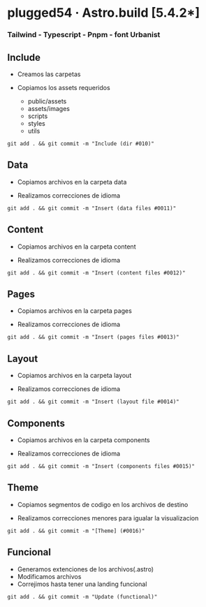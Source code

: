 # plugged54 &middot; Astro.build [5.4.2*]
### **Tailwind - Typescript - Pnpm - font Urbanist**

<!--  // ─────────────────────────────────────────────────────────────── -->
<!--  Include ──────────────────────── -->

## Include

- Creamos las carpetas
- Copiamos los assets requeridos

  * public/assets
  * assets/images
  * scripts
  * styles
  * utils

````
git add . && git commit -m "Include (dir #010)"
````

<!--  // ─────────────────────────────────────────────────────────────── -->
<!--  Data ────────────────────────── -->

## Data

- Copiamos archivos en la carpeta data

- Realizamos correcciones de idioma

````
git add . && git commit -m "Insert (data files #0011)"
````

<!--  // ─────────────────────────────────────────────────────────────── -->
<!--  Content ────────────────────────── -->

## Content

- Copiamos archivos en la carpeta content

- Realizamos correcciones de idioma

````
git add . && git commit -m "Insert (content files #0012)"
````

<!--  // ─────────────────────────────────────────────────────────────── -->
<!--  Pages ──────────────────────────── -->

## Pages

- Copiamos archivos en la carpeta pages

- Realizamos correcciones de idioma

````
git add . && git commit -m "Insert (pages files #0013)"
````

<!--  // ─────────────────────────────────────────────────────────────── -->
<!--  Layout ─────────────────────────── -->

## Layout

- Copiamos archivos en la carpeta layout

- Realizamos correcciones de idioma

````
git add . && git commit -m "Insert (layout file #0014)"
````

<!--  // ─────────────────────────────────────────────────────────────── -->
<!--  Components ─────────────────────── -->

## Components

- Copiamos archivos en la carpeta components

- Realizamos correcciones de idioma

````
git add . && git commit -m "Insert (components files #0015)"
````

<!--  // ─────────────────────────────────────────────────────────────── -->
<!--  Theme ─────────────────────────── -->

## Theme

- Copiamos segmentos de codigo en los archivos de destino

- Realizamos correcciones menores para igualar la visualizacion

````
git add . && git commit -m "[Theme] (#0016)"
````

<!--  // ─────────────────────────────────────────────────────────────── -->
<!--  Funcional ─────────────────── -->

## Funcional

- Generamos extenciones de los archivos(.astro)
- Modificamos archivos
- Correjimos hasta tener una landing funcional

````
git add . && git commit -m "Update (functional)"
````

<!--  // ─────────────────────────────────────────────────────────────── -->
